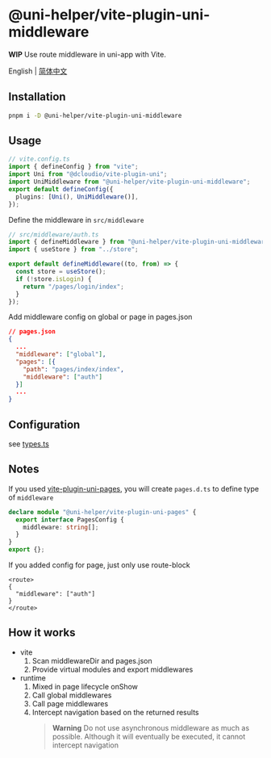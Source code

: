 # @uni-helper/vite-plugin-uni-middleware

**WIP** Use route middleware in uni-app with Vite.

English | [简体中文](./README.zhCN.md)

## Installation

```bash
pnpm i -D @uni-helper/vite-plugin-uni-middleware
```

## Usage

```ts
// vite.config.ts
import { defineConfig } from "vite";
import Uni from "@dcloudio/vite-plugin-uni";
import UniMiddleware from "@uni-helper/vite-plugin-uni-middleware";
export default defineConfig({
  plugins: [Uni(), UniMiddleware()],
});
```

Define the middleware in `src/middleware`

```ts
// src/middleware/auth.ts
import { defineMiddleware } from "@uni-helper/vite-plugin-uni-middleware/runtime";
import { useStore } from "../store";

export default defineMiddleware((to, from) => {
  const store = useStore();
  if (!store.isLogin) {
    return "/pages/login/index";
  }
});
```

Add middleware config on global or page in pages.json

```json
// pages.json
{
  ...
  "middleware": ["global"],
  "pages": [{
    "path": "pages/index/index",
    "middleware": ["auth"]
  }]
  ...
}
```

## Configuration

see [types.ts](./src/types.ts)

## Notes

If you used [vite-plugin-uni-pages](https://github.com/uni-helper/vite-plugin-uni-pages), you will create `pages.d.ts` to define type of `middleware`

```ts
declare module "@uni-helper/vite-plugin-uni-pages" {
  export interface PagesConfig {
    middleware: string[];
  }
}
export {};
```

If you added config for page, just only use route-block

```vue
<route>
{
  "middleware": ["auth"]
}
</route>
```

## How it works

- vite
  1. Scan middlewareDir and pages.json
  2. Provide virtual modules and export middlewares
- runtime
  1. Mixed in page lifecycle onShow
  2. Call global middlewares
  3. Call page middlewares
  4. Intercept navigation based on the returned results
     > **Warning**
     > Do not use asynchronous middleware as much as possible. Although it will eventually be executed, it cannot intercept navigation
